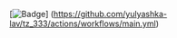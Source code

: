 [![Badge](https://github.com/yulyashka-lav/tz_333/actions/workflows/main.yml/badge.svg)]
(https://github.com/yulyashka-lav/tz_333/actions/workflows/main.yml)
